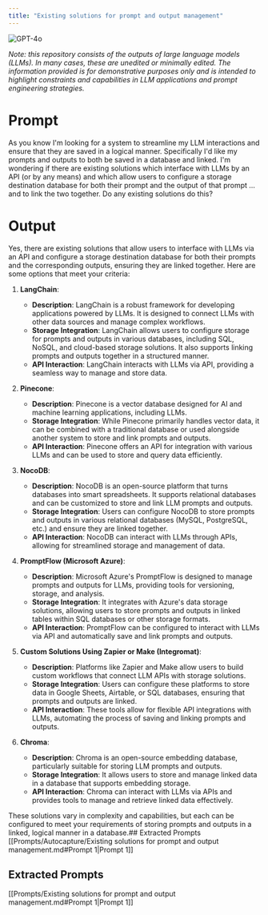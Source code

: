 ```yaml
---
title: "Existing solutions for prompt and output management"
---
```

![GPT-4o](https://img.shields.io/badge/GPT--4o-3333FF?style=for-the-badge&logo=openai&logoColor=white)



*Note: this repository consists of the outputs of large language models (LLMs). In many cases, these are unedited or minimally edited. The information provided is for demonstrative purposes only and is intended to highlight constraints and capabilities in LLM applications and prompt engineering strategies.*


# Prompt
As you know I'm looking for a system to streamline my LLM interactions and ensure that they are saved in a logical manner. Specifically I'd like my prompts and outputs to both be saved in a database and linked. I'm wondering if there are existing solutions which interface with LLMs by an API (or by any means) and which allow users to configure a storage destination database for both their prompt and the output of that prompt ... and to link the two together. Do any existing solutions do this?

# Output
Yes, there are existing solutions that allow users to interface with LLMs via an API and configure a storage destination database for both their prompts and the corresponding outputs, ensuring they are linked together. Here are some options that meet your criteria:

1. **LangChain**:
   - **Description**: LangChain is a robust framework for developing applications powered by LLMs. It is designed to connect LLMs with other data sources and manage complex workflows.
   - **Storage Integration**: LangChain allows users to configure storage for prompts and outputs in various databases, including SQL, NoSQL, and cloud-based storage solutions. It also supports linking prompts and outputs together in a structured manner.
   - **API Interaction**: LangChain interacts with LLMs via API, providing a seamless way to manage and store data.

2. **Pinecone**:
   - **Description**: Pinecone is a vector database designed for AI and machine learning applications, including LLMs.
   - **Storage Integration**: While Pinecone primarily handles vector data, it can be combined with a traditional database or used alongside another system to store and link prompts and outputs.
   - **API Interaction**: Pinecone offers an API for integration with various LLMs and can be used to store and query data efficiently.

3. **NocoDB**:
   - **Description**: NocoDB is an open-source platform that turns databases into smart spreadsheets. It supports relational databases and can be customized to store and link LLM prompts and outputs.
   - **Storage Integration**: Users can configure NocoDB to store prompts and outputs in various relational databases (MySQL, PostgreSQL, etc.) and ensure they are linked together.
   - **API Interaction**: NocoDB can interact with LLMs through APIs, allowing for streamlined storage and management of data.

4. **PromptFlow (Microsoft Azure)**:
   - **Description**: Microsoft Azure's PromptFlow is designed to manage prompts and outputs for LLMs, providing tools for versioning, storage, and analysis.
   - **Storage Integration**: It integrates with Azure's data storage solutions, allowing users to store prompts and outputs in linked tables within SQL databases or other storage formats.
   - **API Interaction**: PromptFlow can be configured to interact with LLMs via API and automatically save and link prompts and outputs.

5. **Custom Solutions Using Zapier or Make (Integromat)**:
   - **Description**: Platforms like Zapier and Make allow users to build custom workflows that connect LLM APIs with storage solutions.
   - **Storage Integration**: Users can configure these platforms to store data in Google Sheets, Airtable, or SQL databases, ensuring that prompts and outputs are linked.
   - **API Interaction**: These tools allow for flexible API integrations with LLMs, automating the process of saving and linking prompts and outputs.

6. **Chroma**:
   - **Description**: Chroma is an open-source embedding database, particularly suitable for storing LLM prompts and outputs.
   - **Storage Integration**: It allows users to store and manage linked data in a database that supports embedding storage.
   - **API Interaction**: Chroma can interact with LLMs via APIs and provides tools to manage and retrieve linked data effectively.

These solutions vary in complexity and capabilities, but each can be configured to meet your requirements of storing prompts and outputs in a linked, logical manner in a database.## Extracted Prompts
[[Prompts/Autocapture/Existing solutions for prompt and output management.md#Prompt 1|Prompt 1]]





## Extracted Prompts
[[Prompts/Existing solutions for prompt and output management.md#Prompt 1|Prompt 1]]
